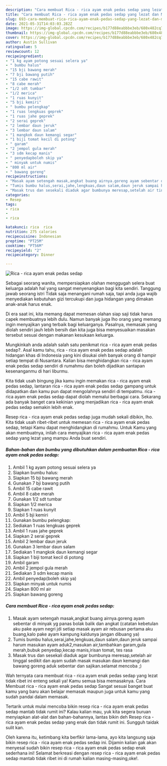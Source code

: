```yaml
---
description: "Cara membuat Rica - rica ayam enak pedas sedap yang lezat dan Mudah Dibuat"
title: "Cara membuat Rica - rica ayam enak pedas sedap yang lezat dan Mudah Dibuat"
slug: 693-cara-membuat-rica-rica-ayam-enak-pedas-sedap-yang-lezat-dan-mudah-dibuat
date: 2021-05-31T14:03:03.282Z
image: https://img-global.cpcdn.com/recipes/b177d88eabbbe3eb/680x482cq70/rica-rica-ayam-enak-pedas-sedap-foto-resep-utama.jpg
thumbnail: https://img-global.cpcdn.com/recipes/b177d88eabbbe3eb/680x482cq70/rica-rica-ayam-enak-pedas-sedap-foto-resep-utama.jpg
cover: https://img-global.cpcdn.com/recipes/b177d88eabbbe3eb/680x482cq70/rica-rica-ayam-enak-pedas-sedap-foto-resep-utama.jpg
author: Austin Sullivan
ratingvalue: 5
reviewcount: 12
recipeingredient:
- "1 kg ayam potong sesuai selera ya"
- " bumbu halus"
- "15 bji bawang merah"
- "7 bji bawang putih"
- "15 cabe rawit"
- "8 cabe merah"
- "1/2 sdt tumbar"
- "1/2 merica"
- "1 ruas kunyit"
- "5 bji kemiri"
- " bumbu pelengkap"
- "1 ruas lengkuas geprek"
- "1 ruas jahe geprek"
- "2 serai geprek"
- "2 lembar daun jeruk"
- "3 lembar daun salam"
- "1 mangkok daun kemangi segar"
- "1 biji tomat kecil di potong"
- " garam"
- "2 jempol gula merah"
- "3 sdm kecap manis"
- " penyedapboleh skip ya"
- " minyak untuk numis"
- "800 ml air"
- " bawang goreng"
recipeinstructions:
- "Masak ayam setengah masak,angkat buang airnya.goreng ayam sebentar di minyak yg panas bolak balik dan angkat (catatan kebetulan aku pake ayam negri jdi setiap masak ayam air rebusan pertama aku buang,kalo pake ayam kampung kaldunya jangan dibuang ya)"
- "Tumis bumbu halus,serai,jahe,lengkuas,daun salam,daun jeruk sampai harum masukan ayam aduk2,masukan air,tambahkan garam,gula merah,bubuk penyedap,kecap manis,irisan tomat, tes rasa"
- "Masak trus dan sesekali diaduk agar bumbunya meresap,setelah air tinggal sedikit dan ayam sudah masak masukan daun kemangi dan bawang goreng aduk sebentar dan sajikan.selamat mencoba ;)"
categories:
- Resep
tags:
- rica
- 
- rica

katakunci: rica  rica 
nutrition: 275 calories
recipecuisine: Indonesian
preptime: "PT25M"
cooktime: "PT56M"
recipeyield: "2"
recipecategory: Dinner

---
```



![Rica - rica ayam enak pedas sedap](https://img-global.cpcdn.com/recipes/b177d88eabbbe3eb/680x482cq70/rica-rica-ayam-enak-pedas-sedap-foto-resep-utama.jpg)

Sebagai seorang wanita, mempersiapkan olahan menggugah selera buat keluarga adalah hal yang sangat menyenangkan bagi kita sendiri. Tanggung jawab seorang istri Tidak saja menangani rumah saja, tapi anda juga wajib menyediakan kebutuhan gizi tercukupi dan juga hidangan yang dimakan anak-anak harus enak.

Di era  saat ini, kita memang dapat memesan olahan siap saji tidak harus capek membuatnya lebih dulu. Namun banyak juga lho orang yang memang ingin menyajikan yang terbaik bagi keluarganya. Pasalnya, memasak yang diolah sendiri jauh lebih bersih dan kita juga bisa menyesuaikan masakan tersebut sesuai dengan makanan kesukaan keluarga. 



Mungkinkah anda adalah salah satu penikmat rica - rica ayam enak pedas sedap?. Asal kamu tahu, rica - rica ayam enak pedas sedap adalah hidangan khas di Indonesia yang kini disukai oleh banyak orang di hampir setiap tempat di Nusantara. Kalian bisa menghidangkan rica - rica ayam enak pedas sedap sendiri di rumahmu dan boleh dijadikan santapan kesenanganmu di hari liburmu.

Kita tidak usah bingung jika kamu ingin memakan rica - rica ayam enak pedas sedap, lantaran rica - rica ayam enak pedas sedap gampang untuk didapatkan dan kamu pun dapat mengolahnya sendiri di tempatmu. rica - rica ayam enak pedas sedap dapat diolah memalui berbagai cara. Sekarang ada banyak banget cara kekinian yang menjadikan rica - rica ayam enak pedas sedap semakin lebih enak.

Resep rica - rica ayam enak pedas sedap juga mudah sekali dibikin, lho. Kita tidak usah ribet-ribet untuk memesan rica - rica ayam enak pedas sedap, tetapi Kamu dapat menghidangkan di rumahmu. Untuk Kamu yang akan membuatnya, inilah cara menyajikan rica - rica ayam enak pedas sedap yang lezat yang mampu Anda buat sendiri.

<!--inarticleads1-->

##### Bahan-bahan dan bumbu yang dibutuhkan dalam pembuatan Rica - rica ayam enak pedas sedap:

1. Ambil 1 kg ayam potong sesuai selera ya
1. Siapkan  bumbu halus:
1. Siapkan 15 bji bawang merah
1. Gunakan 7 bji bawang putih
1. Ambil 15 cabe rawit
1. Ambil 8 cabe merah
1. Gunakan 1/2 sdt tumbar
1. Siapkan 1/2 merica
1. Siapkan 1 ruas kunyit
1. Ambil 5 bji kemiri
1. Gunakan  bumbu pelengkap:
1. Sediakan 1 ruas lengkuas geprek
1. Ambil 1 ruas jahe geprek
1. Siapkan 2 serai geprek
1. Ambil 2 lembar daun jeruk
1. Gunakan 3 lembar daun salam
1. Sediakan 1 mangkok daun kemangi segar
1. Siapkan 1 biji tomat kecil di potong
1. Ambil  garam
1. Ambil 2 jempol gula merah
1. Sediakan 3 sdm kecap manis
1. Ambil  penyedap(boleh skip ya)
1. Siapkan  minyak untuk numis
1. Siapkan 800 ml air
1. Siapkan  bawang goreng




<!--inarticleads2-->

##### Cara membuat Rica - rica ayam enak pedas sedap:

1. Masak ayam setengah masak,angkat buang airnya.goreng ayam sebentar di minyak yg panas bolak balik dan angkat (catatan kebetulan aku pake ayam negri jdi setiap masak ayam air rebusan pertama aku buang,kalo pake ayam kampung kaldunya jangan dibuang ya)
1. Tumis bumbu halus,serai,jahe,lengkuas,daun salam,daun jeruk sampai harum masukan ayam aduk2,masukan air,tambahkan garam,gula merah,bubuk penyedap,kecap manis,irisan tomat, tes rasa
1. Masak trus dan sesekali diaduk agar bumbunya meresap,setelah air tinggal sedikit dan ayam sudah masak masukan daun kemangi dan bawang goreng aduk sebentar dan sajikan.selamat mencoba ;)




Wah ternyata cara membuat rica - rica ayam enak pedas sedap yang lezat tidak ribet ini enteng sekali ya! Kamu semua bisa memasaknya. Cara Membuat rica - rica ayam enak pedas sedap Sangat sesuai banget buat kamu yang baru akan belajar memasak maupun juga untuk kamu yang sudah pandai dalam memasak.

Tertarik untuk mulai mencoba bikin resep rica - rica ayam enak pedas sedap mantab tidak rumit ini? Kalau kalian mau, yuk kita segera buruan menyiapkan alat-alat dan bahan-bahannya, lantas bikin deh Resep rica - rica ayam enak pedas sedap yang enak dan tidak rumit ini. Sungguh taidak sulit kan. 

Oleh karena itu, ketimbang kita berfikir lama-lama, ayo kita langsung saja bikin resep rica - rica ayam enak pedas sedap ini. Dijamin kalian gak akan menyesal sudah bikin resep rica - rica ayam enak pedas sedap enak sederhana ini! Selamat berkreasi dengan resep rica - rica ayam enak pedas sedap mantab tidak ribet ini di rumah kalian masing-masing,oke!.

